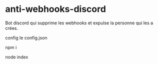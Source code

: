 # anti-webhooks-discord

Bot discord qui supprime les webhooks et expulse la personne qui les a crées.

config le config.json

npm i

node index
